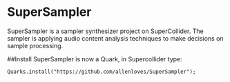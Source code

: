 # SuperSampler
SuperSampler is a sampler synthesizer project on SuperCollider.  The sampler is applying audio content analysis techniques to make decisions on sample processing.

##Install
SuperSampler is now a Quark, in Supercollider type:

```supercollider
Quarks.install("https://github.com/allenloves/SuperSampler");
```
